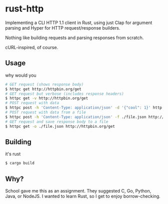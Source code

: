 # rust-http

Implementing a CLI HTTP 1.1 client in Rust, using just Clap for argument parsing and Hyper for HTTP request/response
builders.

Nothing like building requests and parsing responses from scratch.

cURL-inspired, of course.

## Usage

why would you

```bash
# GET request (shows response body)
$ httpc get http://httpbin.org/get
# GET request but verbose (includes response headers)
$ httpc get -v http://httpbin.org/get
# POST request with data
$ httpc post -h 'Content-Type: application/json' -d '{"cool": 1}' http://httpbin.org/post
# POST request with data from a file
$ httpc post -h 'Content-Type: application/json' -f ./file.json http://httpbin.org/post
# GET request and save response body to a file
$ httpc get -o ./file.json http://httpbin.org/get
```

## Building

it's rust

```bash
$ cargo build
```

## Why?

School gave me this as an assignment. They suggested C, Go, Python, Java, or NodeJS. I wanted to learn Rust, so I get to
enjoy borrow-checking.
